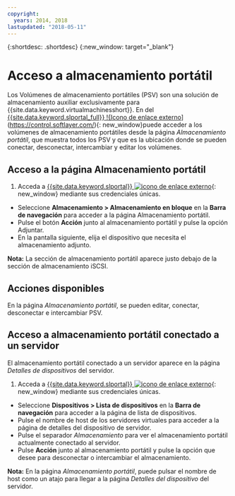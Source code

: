 ```yaml
---
copyright:
  years: 2014, 2018
lastupdated: "2018-05-11"
---
```


{:shortdesc: .shortdesc}
{:new_window: target="_blank"}

# Acceso a almacenamiento portátil

Los Volúmenes de almacenamiento portátiles (PSV) son una solución de almacenamiento auxiliar exclusivamente para {{site.data.keyword.virtualmachinesshort}}. En del [{{site.data.keyword.slportal_full}} !{Icono de enlace externo](../../icons/launch-glyph.svg "Icono de enlace externo")](https://control.softlayer.com/){: new_window}puede acceder a los volúmenes de almacenamiento portátiles desde la página *Almacenamiento portátil*, que muestra todos los PSV y que es la ubicación donde se pueden conectar, desconectar, intercambiar y editar los volúmenes. 

## Acceso a la página Almacenamiento portátil

1. Acceda a [{{site.data.keyword.slportal}} ![icono de enlace externo](../../icons/launch-glyph.svg "icono de enlace externo")](https://control.softlayer.com/){: new_window} mediante sus credenciales únicas.
* Seleccione **Almacenamiento > Almacenamiento en bloque** en la **Barra de navegación** para acceder a la página Almacenamiento portátil.
* Pulse el botón **Acción** junto al almacenamiento portátil y pulse la opción Adjuntar.
* En la pantalla siguiente, elija el dispositivo que necesita el almacenamiento adjunto.

**Nota:** La sección de almacenamiento portátil aparece justo debajo de la sección de almacenamiento iSCSI.

## Acciones disponibles

En la página *Almacenamiento portátil*, se pueden editar, conectar, desconectar e intercambiar PSV.

## Acceso a almacenamiento portátil conectado a un servidor

El almacenamiento portátil conectado a un servidor aparece en la página *Detalles de dispositivos* del servidor.

1. Acceda a [{{site.data.keyword.slportal}} ![icono de enlace externo](../../icons/launch-glyph.svg "icono de enlace externo")](https://control.softlayer.com/){: new_window} mediante sus credenciales únicas.
* Seleccione **Dispositivos > Lista de dispositivos** en la **Barra de navegación** para acceder a la página de lista de dispositivos.
* Pulse el nombre de host de los servidores virtuales para acceder a la página de detalles del dispositivo de servidor.
* Pulse el separador *Almacenamiento* para ver el almacenamiento portátil actualmente conectado al servidor.
* Pulse **Acción** junto al almacenamiento portátil y pulse la opción que desee para desconectar o intercambiar el almacenamiento. 

**Nota:** En la página *Almacenamiento portátil*, puede pulsar el nombre de host como un atajo para llegar a la página *Detalles del dispositivo* del servidor. 
